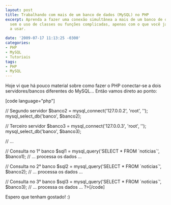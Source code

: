 ```yaml
---
layout: post
title: Trabalhando com mais de um banco de dados (MySQL) no PHP
excerpt: Aprenda a fazer uma conexão simultânea a mais de um banco de dados do MySQL
  sem o uso de classes ou funções complicadas, apenas com o que você já está acostumado
  a usar.

date: '2009-07-17 11:13:25 -0300'
categories:
- PHP
- MySQL
- Tutoriais
tags:
- PHP
- MySQL
---
```

<p>Hoje vi que há pouco material sobre como fazer o PHP conectar-se a dois servidores/bancos diferentes do MySQL... Então vamos direto ao ponto:</p>
<p>[code language="php"]<?php
	// Primeiro servidor
	$banco1 = mysql_connect('127.0.0.1', 'root', '');
	mysql_select_db('banco', $banco1);</p>
<p>	// Segundo servidor
	$banco2 = mysql_connect('127.0.0.2', 'root', '');
	mysql_select_db('banco', $banco2);</p>
<p>	// Terceiro servidor
	$banco3 = mysql_connect('127.0.0.3', 'root', '');
	mysql_select_db('banco', $banco3);</p>
<p>	// ...</p>
<p>	// Consulta no 1° banco
	$sql1 = mysql_query('SELECT * FROM `noticias`', $banco1);
	// ... processa os dados ...</p>
<p>	// Consulta no 2° banco
	$sql2 = mysql_query('SELECT * FROM `noticias`', $banco2);
	// ... processa os dados ...</p>
<p>	// Consulta no 3° banco
	$sql3 = mysql_query('SELECT * FROM `noticias`', $banco3);
	// ... processa os dados ...
?>[/code]</p>
<p>Espero que tenham gostado! :)</p>
